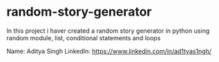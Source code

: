 # random-story-generator
 In this project i haver created a random story generator in python using random module, list, conditional statements and loops


Name: Aditya Singh
LinkedIn: https://www.linkedin.com/in/ad1tyas1ngh/
